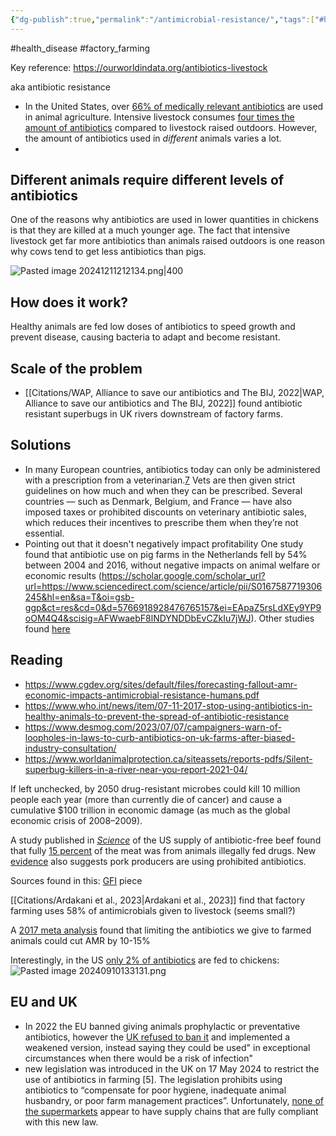 ```yaml
---
{"dg-publish":true,"permalink":"/antimicrobial-resistance/","tags":["#health_disease","#factory_farming"],"created":"2025-10-23T17:42:43.016+01:00","updated":"2025-10-23T18:06:08.655+01:00"}
---
```


#health_disease  #factory_farming 

Key reference: https://ourworldindata.org/antibiotics-livestock

aka antibiotic resistance

- In the United States, over [66% of medically relevant antibiotics](https://www.mdpi.com/2079-6382/9/12/918) are used in animal agriculture. Intensive livestock consumes [four times the amount of antibiotics](https://ourworldindata.org/antibiotics-livestock) compared to livestock raised outdoors. However, the amount of antibiotics used in _different_ animals varies a lot. 
- 

## Different animals require different levels of antibiotics
One of the reasons why antibiotics are used in lower quantities in chickens is that they are killed at a much younger age. The fact that intensive livestock get far more antibiotics than animals raised outdoors is one reason why cows tend to get less antibiotics than pigs.

![Pasted image 20241211212134.png|400](/img/user/Pasted%20image%2020241211212134.png)

## How does it work?
Healthy animals are fed low doses of antibiotics to speed growth and prevent disease, causing bacteria to adapt and become resistant.

## Scale of the problem
- [[Citations/WAP, Alliance to save our antibiotics and The BIJ, 2022\|WAP, Alliance to save our antibiotics and The BIJ, 2022]] found antibiotic resistant superbugs in UK rivers downstream of factory farms.

## Solutions
- In many European countries, antibiotics today can only be administered with a prescription from a veterinarian.[7](https://ourworldindata.org/antibiotics-livestock#note-7) Vets are then given strict guidelines on how much and when they can be prescribed. Several countries — such as Denmark, Belgium, and France — have also imposed taxes or prohibited discounts on veterinary antibiotic sales, which reduces their incentives to prescribe them when they’re not essential.
- Pointing out that it doesn't negatively impact profitability One study found that antibiotic use on pig farms in the Netherlands fell by 54% between 2004 and 2016, without negative impacts on animal welfare or economic results (https://scholar.google.com/scholar_url?url=https://www.sciencedirect.com/science/article/pii/S0167587719306245&hl=en&sa=T&oi=gsb-ggp&ct=res&cd=0&d=5766918928476765157&ei=EApaZ5rsLdXEy9YP9oOM4Q4&scisig=AFWwaebF8lNDYNDDbEvCZkIu7jWJ). Other studies found [here](https://ourworldindata.org/antibiotics-livestock) 
## Reading
- https://www.cgdev.org/sites/default/files/forecasting-fallout-amr-economic-impacts-antimicrobial-resistance-humans.pdf
- https://www.who.int/news/item/07-11-2017-stop-using-antibiotics-in-healthy-animals-to-prevent-the-spread-of-antibiotic-resistance
- https://www.desmog.com/2023/07/07/campaigners-warn-of-loopholes-in-laws-to-curb-antibiotics-on-uk-farms-after-biased-industry-consultation/
- https://www.worldanimalprotection.ca/siteassets/reports-pdfs/Silent-superbug-killers-in-a-river-near-you-report-2021-04/

If left unchecked, by 2050 drug-resistant microbes could kill 10 million people each year (more than currently die of cancer) and cause a cumulative $100 trillion in economic damage (as much as the global economic crisis of 2008–2009).

A study published in [*Science*](https://www.science.org/doi/10.1126/science.abj1823) of the US supply of antibiotic-free beef found that fully [15 percent](https://www.consumerreports.org/health/no-antibiotic-claims-on-beef-may-not-be-reliable-a3433700667/) of the meat was from animals illegally fed drugs. New [evidence](https://civileats.com/2024/06/12/medically-important-antibiotics-are-still-being-used-to-fatten-up-pigs/) also suggests pork producers are using prohibited antibiotics.

Sources found in this: [GFI](https://gfi.org/wp-content/uploads/2021/02/GFI-Plant-Based-Meat-Fact-Sheet_Environmental-Comparison.pdf) piece

[[Citations/Ardakani et al., 2023\|Ardakani et al., 2023]] find that factory farming uses 58% of antimicrobials given to livestock (seems small?)

A [2017 meta analysis](https://pubmed.ncbi.nlm.nih.gov/29387833/) found that limiting the antibiotics we give to farmed animals could cut AMR by 10-15%

Interestingly, in the US [only 2% of antibiotics](https://www.fda.gov/animal-veterinary/antimicrobial-resistance/2022-summary-report-antimicrobials-sold-or-distributed-use-food-producing-animals) are fed to chickens:
![Pasted image 20240910133131.png](/img/user/Pasted%20image%2020240910133131.png)

## EU and UK
- In 2022 the EU banned giving animals prophylactic or preventative antibiotics, however the [UK refused to ban it](https://www.sustainweb.org/news/may24-farm-antibiotics-legislation/) and implemented a weakened version, instead saying they could be used" in exceptional circumstances when there would be a risk of infection"
- new legislation was introduced in the UK on 17 May 2024 to restrict the use of antibiotics in farming [5]. The legislation prohibits using antibiotics to “compensate for poor hygiene, inadequate animal husbandry, or poor farm management practices”. Unfortunately, [none of the supermarkets](https://www.saveourantibiotics.org/news/press-release/alliance-publishes-new-report-on-supermarket-policies/) appear to have supply chains that are fully compliant with this new law.